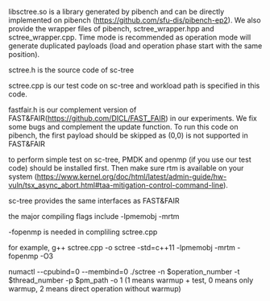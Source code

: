 libsctree.so is a library generated by pibench and can be directly implemented on pibench (https://github.com/sfu-dis/pibench-ep2). We also provide the wrapper files of pibench, sctree_wrapper.hpp and sctree_wrapper.cpp. Time mode is recommended as operation mode will generate duplicated payloads (load and operation phase start with the same position).

sctree.h is the source code of sc-tree

sctree.cpp is our test code on sc-tree and workload path is specified in this code.

fastfair.h is our complement version of FAST&FAIR(https://github.com/DICL/FAST_FAIR) in our experiments. We fix some bugs and complement the update function. To run this code on pibench, the first payload should be skipped as (0,0) is not supported in FAST&FAIR

to perform simple test on sc-tree, PMDK and openmp (if you use our test code) should be installed first. Then make sure rtm is available on your system (https://www.kernel.org/doc/html/latest/admin-guide/hw-vuln/tsx_async_abort.html#taa-mitigation-control-command-line). 

sc-tree provides the same interfaces as FAST&FAIR

the major compiling flags include -lpmemobj -mrtm 

-fopenmp is needed in compliling sctree.cpp

for example, g++  sctree.cpp -o sctree -std=c++11 -lpmemobj -mrtm -fopenmp -O3

numactl --cpubind=0 --membind=0 ./sctree -n $operation_number -t $thread_number -p $pm_path -o 1 (1 means warmup + test, 0 means only warmup, 2 means direct operation without warmup)
